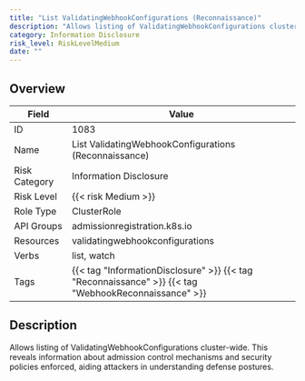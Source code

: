```yaml
---
title: "List ValidatingWebhookConfigurations (Reconnaissance)"
description: "Allows listing of ValidatingWebhookConfigurations cluster-wide. This reveals information about admission control mechanisms and security policies enforced, aiding attackers in understanding defense postures."
category: Information Disclosure
risk_level: RiskLevelMedium
date: ""
---
```


## Overview

| Field         | Value                                                                                                |
| ------------- | ---------------------------------------------------------------------------------------------------- |
| ID            | 1083                                                                                                 |
| Name          | List ValidatingWebhookConfigurations (Reconnaissance)                                                |
| Risk Category | Information Disclosure                                                                               |
| Risk Level    | {{< risk Medium >}}                                                                                  |
| Role Type     | ClusterRole                                                                                          |
| API Groups    | admissionregistration.k8s.io                                                                         |
| Resources     | validatingwebhookconfigurations                                                                      |
| Verbs         | list, watch                                                                                          |
| Tags          | {{< tag "InformationDisclosure" >}} {{< tag "Reconnaissance" >}} {{< tag "WebhookReconnaissance" >}} |

## Description

Allows listing of ValidatingWebhookConfigurations cluster-wide. This reveals information about admission control mechanisms and security policies enforced, aiding attackers in understanding defense postures.
